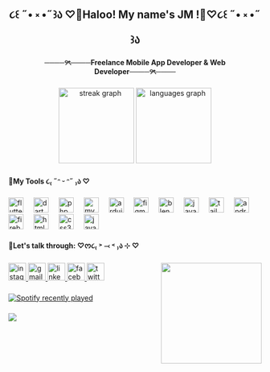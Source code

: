<h2 align="center">૮꒰ ˶• ༝ •˶꒱ა ♡🌸Haloo! My name's JM !🌸♡૮꒰ ˶• ༝ •˶꒱ა</h2>

###

<h4 align="center">────୨ৎ────Freelance Mobile App Developer & Web Developer────୨ৎ────</h4>

###

<div align="center">
<!--   <img src="https://github-readme-stats.vercel.app/api?username=named-JM&hide_title=false&hide_rank=false&show_icons=true&include_all_commits=true&count_private=true&disable_animations=false&theme=dracula&locale=en&hide_border=false" height="150" alt="stats graph"  /> -->
  <img src="https://streak-stats.demolab.com?user=named-JM&locale=en&mode=daily&theme=dracula&hide_border=false&border_radius=5" height="150" alt="streak graph"  />
  <img src="https://github-readme-stats.vercel.app/api/top-langs?username=named-JM&locale=en&hide_title=false&layout=compact&card_width=320&langs_count=5&theme=dracula&hide_border=false" height="150" alt="languages graph"  />
</div>

###

<h4 align="left">🌸My Tools     ૮₍ ˶ᵔ ᵕ ᵔ˶ ₎ა ♡</h4>

###

<div align="left">
  <img src="https://cdn.jsdelivr.net/gh/devicons/devicon/icons/flutter/flutter-original.svg" height="30" alt="flutter logo"  />
  <img width="12" />
  <img src="https://cdn.jsdelivr.net/gh/devicons/devicon/icons/dart/dart-original.svg" height="30" alt="dart logo"  />
  <img width="12" />
  <img src="https://cdn.jsdelivr.net/gh/devicons/devicon/icons/php/php-original.svg" height="30" alt="php logo"  />
  <img width="12" />
  <img src="https://cdn.jsdelivr.net/gh/devicons/devicon/icons/mysql/mysql-original.svg" height="30" alt="mysql logo"  />
  <img width="12" />
  <img src="https://cdn.jsdelivr.net/gh/devicons/devicon/icons/arduino/arduino-original.svg" height="30" alt="arduino logo"  />
  <img width="12" />
  <img src="https://cdn.jsdelivr.net/gh/devicons/devicon/icons/figma/figma-original.svg" height="30" alt="figma logo"  />
  <img width="12" />
  <img src="https://cdn.jsdelivr.net/gh/devicons/devicon/icons/blender/blender-original.svg" height="30" alt="blender logo"  />
  <img width="12" />
  <img src="https://cdn.jsdelivr.net/gh/devicons/devicon/icons/java/java-original.svg" height="30" alt="java logo"  />
  <img width="12" />
  <img src="https://cdn.jsdelivr.net/gh/devicons/devicon/icons/tailwindcss/tailwindcss-original-wordmark.svg" height="30" alt="tailwindcss logo"  />
  <img width="12" />
  <img src="https://cdn.jsdelivr.net/gh/devicons/devicon/icons/androidstudio/androidstudio-original.svg" height="30" alt="androidstudio logo"  />
  <img width="12" />
  <img src="https://cdn.jsdelivr.net/gh/devicons/devicon/icons/firebase/firebase-plain.svg" height="30" alt="firebase logo"  />
  <img width="12" />
  <img src="https://cdn.jsdelivr.net/gh/devicons/devicon/icons/html5/html5-original.svg" height="30" alt="html5 logo"  />
  <img width="12" />
  <img src="https://cdn.jsdelivr.net/gh/devicons/devicon/icons/css3/css3-original.svg" height="30" alt="css3 logo"  />
  <img width="12" />
  <img src="https://cdn.jsdelivr.net/gh/devicons/devicon/icons/javascript/javascript-original.svg" height="30" alt="javascript logo"  />
</div>

<h4 align="left">🌸Let's talk through:   ♡ᰔ૮₍ ˃ ⤙ ˂ ₎ა ⊹ ♡</h4>

###
###

<img align="right" height="200" src="https://media.tenor.com/M7-Ftr7tsz8AAAAM/dance.gif"  />

###

<div align="left">
  <a href="https://www.instagram.com/waninani_" target="_blank">
    <img src="https://img.shields.io/static/v1?message=waninani_&logo=instagram&label=&color=FFC0CB&logoColor=white&labelColor=&style=flat" height="35" alt="instagram logo"  />
  </a>
  <a href="https://mail.google.com/mail/u/0/#inbox?compose=DmwnWrRpctQTwvGcMlLDNqPqcnbPvMDFtHQkBqlbxlnvBrVpRzXwJGXmDsBwWqVwHHPGWxfdVRdV" target="_blank">
    <img src="https://img.shields.io/static/v1?message=joannacaguco@gmail.com&logo=gmail&label=&color=FFB6C1&logoColor=white&labelColor=&style=flat" height="35" alt="gmail logo"  />
  </a>
  <a href="https://www.linkedin.com/in/joannacaguco/" target="_blank">
    <img src="https://img.shields.io/static/v1?message=LinkedIn&logo=linkedin&label=&color=F8C8DC&logoColor=white&labelColor=&style=flat" height="35" alt="linkedin logo"  />
  </a>
  <a href="https://web.facebook.com/JM.cags" target="_blank">
    <img src="https://img.shields.io/static/v1?message=Facebook&logo=facebook&label=&color=FAA0A0&logoColor=white&labelColor=&style=flat" height="35" alt="facebook logo"  />
  </a>
  <a href="https://x.com/JMappear" target="_blank">
    <img src="https://img.shields.io/static/v1?message=Twitter&logo=twitter&label=&color=F3CFC6&logoColor=white&labelColor=&style=flat" height="35" alt="twitter logo"  />
  </a>
</div>

###

<div align="left">
  <a href="https://open.spotify.com/user/31n6gnjauyrs2tju2ygujfaras64">
    <img src="https://spotify-recently-played-readme.vercel.app/api?user=31n6gnjauyrs2tju2ygujfaras64&count=5&unique=true" alt="Spotify recently played"  />
  </a>
</div>

###


###

<img align="left" src="https://visitor-badge.laobi.icu/badge?page_id=JM.JM&left_color=lightpink&right_color=thistle&left_text=Stalkers%20jk%20:3"  />

###

